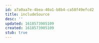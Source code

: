 ```yaml
---
id: a7a0aa7e-4bea-40a1-b8b4-ca58f49efcd2
title: includeSource
desc: ''
updated: 1618573905109
created: 1618573905109
stub: true
---
```


